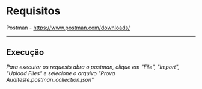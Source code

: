 # Requisitos

Postman - https://www.postman.com/downloads/

------

## Execução

*Para executar os requests abra o postman, clique em "File", "Import", "Upload Files" e selecione o arquivo "Prova Auditeste.postman_collection.json"*
